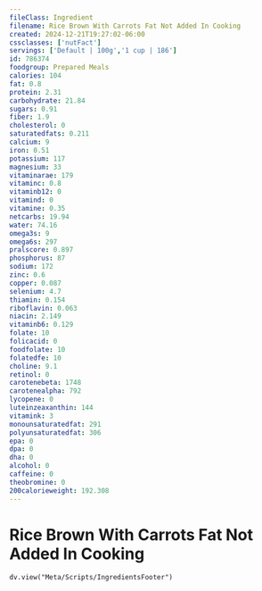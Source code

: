 ```yaml
---
fileClass: Ingredient
filename: Rice Brown With Carrots Fat Not Added In Cooking
created: 2024-12-21T19:27:02-06:00
cssclasses: ['nutFact']
servings: ['Default | 100g','1 cup | 186']
id: 786374
foodgroup: Prepared Meals
calories: 104
fat: 0.8
protein: 2.31
carbohydrate: 21.84
sugars: 0.91
fiber: 1.9
cholesterol: 0
saturatedfats: 0.211
calcium: 9
iron: 0.51
potassium: 117
magnesium: 33
vitaminarae: 179
vitaminc: 0.8
vitaminb12: 0
vitamind: 0
vitamine: 0.35
netcarbs: 19.94
water: 74.16
omega3s: 9
omega6s: 297
pralscore: 0.897
phosphorus: 87
sodium: 172
zinc: 0.6
copper: 0.087
selenium: 4.7
thiamin: 0.154
riboflavin: 0.063
niacin: 2.149
vitaminb6: 0.129
folate: 10
folicacid: 0
foodfolate: 10
folatedfe: 10
choline: 9.1
retinol: 0
carotenebeta: 1748
carotenealpha: 792
lycopene: 0
luteinzeaxanthin: 144
vitamink: 3
monounsaturatedfat: 291
polyunsaturatedfat: 306
epa: 0
dpa: 0
dha: 0
alcohol: 0
caffeine: 0
theobromine: 0
200calorieweight: 192.308
---
```


# Rice Brown With Carrots Fat Not Added In Cooking

```dataviewjs
dv.view("Meta/Scripts/IngredientsFooter")
```